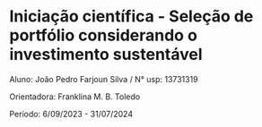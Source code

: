# Iniciação científica - Seleção de portfólio considerando o investimento sustentável

Aluno: João Pedro Farjoun Silva / N° usp: 13731319


Orientadora: Franklina M. B. Toledo


Período: 6/09/2023 - 31/07/2024
